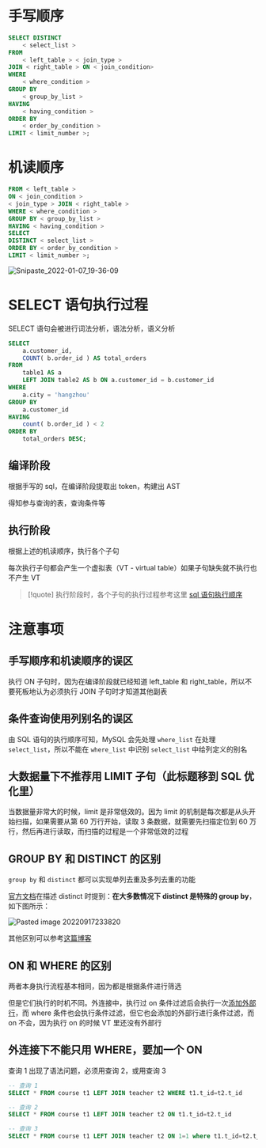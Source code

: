 # 手写顺序

```sql
SELECT DISTINCT
	< select_list >
FROM
	< left_table > < join_type >
JOIN < right_table > ON < join_condition>
WHERE
	< where_condition >
GROUP BY
	< group_by_list >
HAVING
	< having_condition >
ORDER BY
	< order_by_condition >
LIMIT < limit_number >;
```

# 机读顺序

```sql
FROM < left_table >
ON < join_condition >
< join_type > JOIN < right_table >
WHERE < where_condition >
GROUP BY < group_by_list >
HAVING < having_condition >
SELECT
DISTINCT < select_list >
ORDER BY < order_by_condition >
LIMIT < limit_number >;
```

![Snipaste_2022-01-07_19-36-09](https://wings-liberty.oss-cn-beijing.aliyuncs.com/note/Snipaste_2022-01-07_19-36-09.png)


# SELECT 语句执行过程

SELECT 语句会被进行词法分析，语法分析，语义分析


```sql
SELECT
	a.customer_id,
	COUNT( b.order_id ) AS total_orders 
FROM
	table1 AS a
	LEFT JOIN table2 AS b ON a.customer_id = b.customer_id 
WHERE
	a.city = 'hangzhou' 
GROUP BY
	a.customer_id 
HAVING
	count( b.order_id ) < 2 
ORDER BY
	total_orders DESC;
```

## 编译阶段

根据手写的 sql，在编译阶段提取出 token，构建出 AST

得知参与查询的表，查询条件等

## 执行阶段

根据上述的机读顺序，执行各个子句

每次执行子句都会产生一个虚拟表（VT - virtual table）如果子句缺失就不执行也不产生 VT


> [!quote] 执行阶段时，各个子句的执行过程参考这里
> [sql 语句执行顺序](https://blog.51cto.com/u_15346267/5055813)

# 注意事项


## 手写顺序和机读顺序的误区

执行 ON 子句时，因为在编译阶段就已经知道 left_table 和 right_table，所以不要死板地认为必须执行 JOIN 子句时才知道其他副表


## 条件查询使用列别名的误区

由 SQL 语句的执行顺序可知，MySQL 会先处理 `where_list` 在处理 `select_list`，所以不能在 `where_list` 中识别 `select_list` 中给列定义的别名


## 大数据量下不推荐用 LIMIT 子句（此标题移到 SQL 优化里）

当数据量非常大的时候，limit 是非常低效的。因为 limit 的机制是每次都是从头开始扫描，如果需要从第 60 万行开始，读取 3 条数据，就需要先扫描定位到 60 万行，然后再进行读取，而扫描的过程是一个非常低效的过程


## GROUP BY 和 DISTINCT 的区别

`group by` 和 `distinct` 都可以实现单列去重及多列去重的功能

[官方文档](https://dev.mysql.com/doc/refman/8.0/en/distinct-optimization.html)在描述 distinct 时提到：**在大多数情况下 distinct 是特殊的 group by**，如下图所示：

![Pasted image 20220917233820](https://wings-liberty.oss-cn-beijing.aliyuncs.com/note/Pasted%20image%2020220917233820.png)


其他区别可以参考[这篇博客](https://blog.csdn.net/sufu1065/article/details/125669918)



## ON 和 WHERE 的区别

两者本身执行流程基本相同，因为都是根据条件进行筛选

但是它们执行的时机不同。外连接中，执行过 on 条件过滤后会执行一次[添加外部行](https://blog.51cto.com/u_15346267/5055813#:~:text=%E4%B8%8A%E7%BB%A7%E7%BB%AD%E8%BF%9B%E8%A1%8C%E3%80%82-,%E6%B7%BB%E5%8A%A0%E5%A4%96%E9%83%A8%E8%A1%8C,-%E8%BF%99%E4%B8%80%E6%AD%A5%E5%8F%AA%E6%9C%89)，而 where 条件也会执行条件过滤，但它也会添加的外部行进行条件过滤，而 on 不会，因为执行 on 的时候 VT 里还没有外部行


## 外连接下不能只用 WHERE，要加一个 ON

查询 1 出现了语法问题，必须用查询 2，或用查询 3

```sql
-- 查询 1
SELECT * FROM course t1 LEFT JOIN teacher t2 WHERE t1.t_id=t2.t_id
```

```sql
-- 查询 2
SELECT * FROM course t1 LEFT JOIN teacher t2 ON t1.t_id=t2.t_id
```

```sql
-- 查询 3
SELECT * FROM course t1 LEFT JOIN teacher t2 ON 1=1 where t1.t_id=t2.t_id
```



